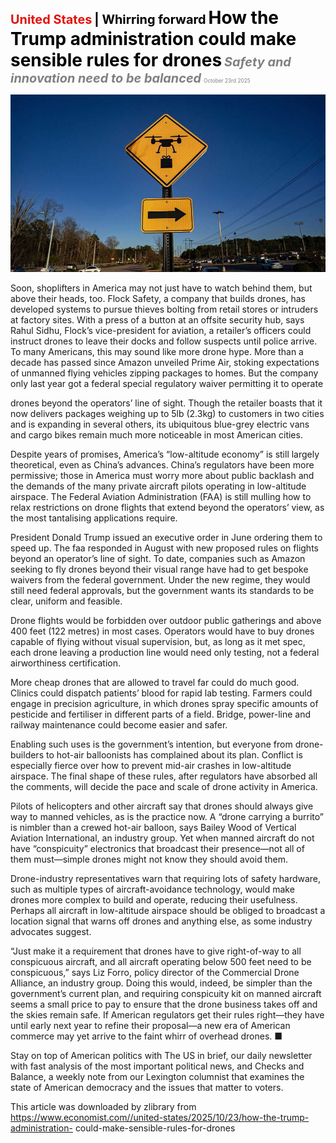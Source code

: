 <span style="color:#E3120B; font-size:14.9pt; font-weight:bold;">United States</span> <span style="color:#000000; font-size:14.9pt; font-weight:bold;">| Whirring forward</span>
<span style="color:#000000; font-size:21.0pt; font-weight:bold;">How the Trump administration could make sensible rules for drones</span>
<span style="color:#808080; font-size:14.9pt; font-weight:bold; font-style:italic;">Safety and innovation need to be balanced</span>
<span style="color:#808080; font-size:6.2pt;">October 23rd 2025</span>

![](../images/014_How_the_Trump_administration_could_make_sensible_rules_for_d/p0063_img01.jpeg)

Soon, shoplifters in America may not just have to watch behind them, but above their heads, too. Flock Safety, a company that builds drones, has developed systems to pursue thieves bolting from retail stores or intruders at factory sites. With a press of a button at an offsite security hub, says Rahul Sidhu, Flock’s vice-president for aviation, a retailer’s officers could instruct drones to leave their docks and follow suspects until police arrive. To many Americans, this may sound like more drone hype. More than a decade has passed since Amazon unveiled Prime Air, stoking expectations of unmanned flying vehicles zipping packages to homes. But the company only last year got a federal special regulatory waiver permitting it to operate

drones beyond the operators’ line of sight. Though the retailer boasts that it now delivers packages weighing up to 5lb (2.3kg) to customers in two cities and is expanding in several others, its ubiquitous blue-grey electric vans and cargo bikes remain much more noticeable in most American cities.

Despite years of promises, America’s “low-altitude economy” is still largely theoretical, even as China’s advances. China’s regulators have been more permissive; those in America must worry more about public backlash and the demands of the many private aircraft pilots operating in low-altitude airspace. The Federal Aviation Administration (FAA) is still mulling how to relax restrictions on drone flights that extend beyond the operators’ view, as the most tantalising applications require.

President Donald Trump issued an executive order in June ordering them to speed up. The faa responded in August with new proposed rules on flights beyond an operator’s line of sight. To date, companies such as Amazon seeking to fly drones beyond their visual range have had to get bespoke waivers from the federal government. Under the new regime, they would still need federal approvals, but the government wants its standards to be clear, uniform and feasible.

Drone flights would be forbidden over outdoor public gatherings and above 400 feet (122 metres) in most cases. Operators would have to buy drones capable of flying without visual supervision, but, as long as it met spec, each drone leaving a production line would need only testing, not a federal airworthiness certification.

More cheap drones that are allowed to travel far could do much good. Clinics could dispatch patients’ blood for rapid lab testing. Farmers could engage in precision agriculture, in which drones spray specific amounts of pesticide and fertiliser in different parts of a field. Bridge, power-line and railway maintenance could become easier and safer.

Enabling such uses is the government’s intention, but everyone from drone- builders to hot-air balloonists has complained about its plan. Conflict is especially fierce over how to prevent mid-air crashes in low-altitude airspace. The final shape of these rules, after regulators have absorbed all the comments, will decide the pace and scale of drone activity in America.

Pilots of helicopters and other aircraft say that drones should always give way to manned vehicles, as is the practice now. A “drone carrying a burrito” is nimbler than a crewed hot-air balloon, says Bailey Wood of Vertical Aviation International, an industry group. Yet when manned aircraft do not have “conspicuity” electronics that broadcast their presence—not all of them must—simple drones might not know they should avoid them.

Drone-industry representatives warn that requiring lots of safety hardware, such as multiple types of aircraft-avoidance technology, would make drones more complex to build and operate, reducing their usefulness. Perhaps all aircraft in low-altitude airspace should be obliged to broadcast a location signal that warns off drones and anything else, as some industry advocates suggest.

“Just make it a requirement that drones have to give right-of-way to all conspicuous aircraft, and all aircraft operating below 500 feet need to be conspicuous,” says Liz Forro, policy director of the Commercial Drone Alliance, an industry group. Doing this would, indeed, be simpler than the government’s current plan, and requiring conspicuity kit on manned aircraft seems a small price to pay to ensure that the drone business takes off and the skies remain safe. If American regulators get their rules right—they have until early next year to refine their proposal—a new era of American commerce may yet arrive to the faint whirr of overhead drones. ■

Stay on top of American politics with The US in brief, our daily newsletter with fast analysis of the most important political news, and Checks and Balance, a weekly note from our Lexington columnist that examines the state of American democracy and the issues that matter to voters.

This article was downloaded by zlibrary from https://www.economist.com//united-states/2025/10/23/how-the-trump-administration- could-make-sensible-rules-for-drones